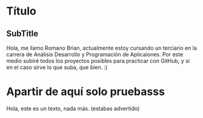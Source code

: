 # Título
## SubTitle
Hola, me llamo Romano Brian, actualmente estoy cursando un terciario en la carrera de Análisis Desarrollo y Programación de Aplicaiones. Por este medio subiré todos los proyectos posibles para practicar con GitHub, y si en el caso sirve lo que suba, que bien. :)


# Apartir de aquí solo pruebasss
Hola, este es un texto, nada más. (estabas advertido)